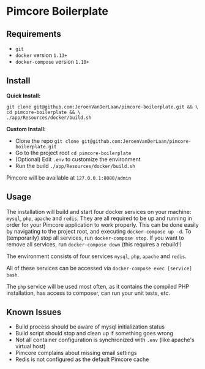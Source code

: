 # Pimcore Boilerplate

## Requirements

* `git`
* `docker` version `1.13+`
* `docker-compose` version `1.10+`

## Install

**Quick Install:**

```
git clone git@github.com:JeroenVanDerLaan/pimcore-boilerplate.git && \ 
cd pimcore-boilerplate && \
./app/Resources/docker/build.sh
```

**Custom Install:**

* Clone the repo `git clone git@github.com:JeroenVanDerLaan/pimcore-boilerplate.git`
* Go to the project root `cd pimcore-boilerplate`
* (Optional) Edit `.env` to customize the environment
* Run the build `./app/Resources/docker/build.sh`

Pimcore will be available at `127.0.0.1:8080/admin`

## Usage

The installation will build and start four docker services on your machine: `mysql`, `php`, `apache` and `redis`.
They are all required to be up and running in order for your Pimcore application to work properly.
This can be done easily by navigating to the project root, and executing `docker-compose up -d`.
To (temporarily) stop all services, run `docker-compose stop`.
If you want to remove all services, run `docker-compose down` (this requires a rebuild!)

The environment consists of four services `mysql`, `php`, `apache` and `redis`.

All of these services can be accessed via `docker-compose exec [service] bash`.

The `php` service will be used most often, as it contains the compiled PHP installation,
has access to composer, can run your unit tests, etc.

## Known Issues

* Build process should be aware of mysql initialization status
* Build script should stop and clean up if something goes wrong
* Not all container configuration is synchronized with `.env` (like apache's virtual host)
* Pimcore complains about missing email settings
* Redis is not configured as the default Pimcore cache
